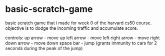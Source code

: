 # basic-scratch-game
basic scratch game that i made for week 0 of the harvard cs50 course. objective is to dodge the incoming traffic and accumulate score.

controls:
up arrow - move up
left arrow - move left
right arrow - move right
down arrow - move down
space bar - jump (grants immunity to cars for 2 seconds during the peak of the jump)

